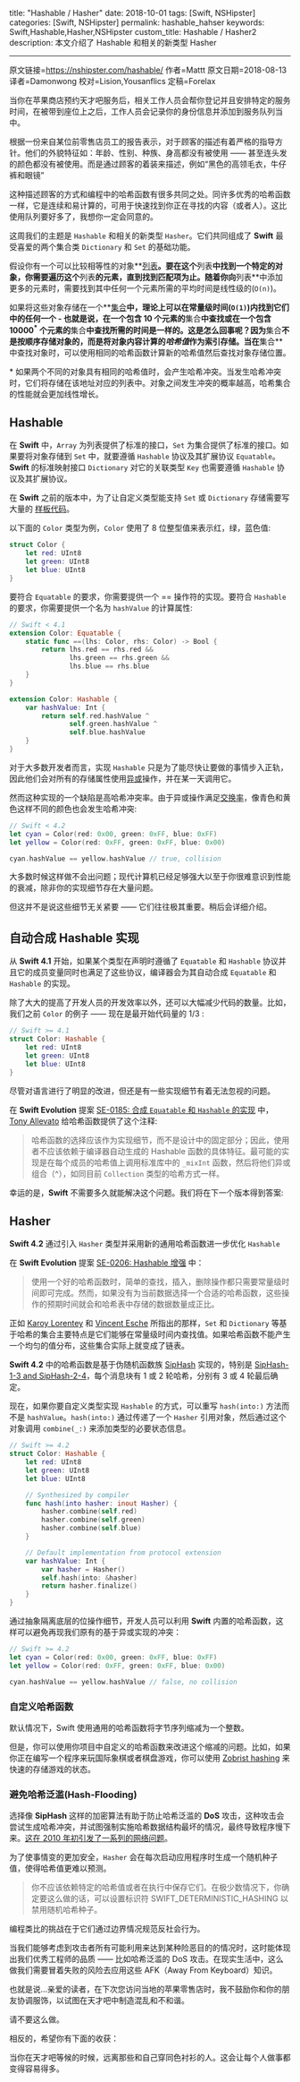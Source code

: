 title: "Hashable / Hasher"
date: 2018-10-01
tags: [Swift, NSHipster]
categories: [Swift, NSHipster]
permalink: hashable_hahser
keywords: Swift,Hashable,Hasher,NSHipster
custom_title: Hashable / Hasher2
description: 本文介绍了 Hashable 和相关的新类型 Hasher

---
原文链接=https://nshipster.com/hashable/
作者=Mattt
原文日期=2018-08-13
译者=Damonwong
校对=Lision,Yousanflics
定稿=Forelax

<!--此处开始正文-->

当你在苹果商店预约天才吧服务后，相关工作人员会帮你登记并且安排特定的服务时间，在被带到座位上之后，工作人员会记录你的身份信息并添加到服务队列当中。

根据一份来自某位前零售店员工的报告表示，对于顾客的描述有着严格的指导方针。他们的外貌特征如：年龄、性别、种族、身高都没有被使用 —— 甚至连头发的颜色都没有被使用。而是通过顾客的着装来描述，例如“黑色的高领毛衣，牛仔裤和眼镜”

这种描述顾客的方式和编程中的哈希函数有很多共同之处。同许多优秀的哈希函数一样，它是连续和易计算的，可用于快速找到你正在寻找的内容（或者人）。这比使用队列要好多了，我想你一定会同意的。

这周我们的主题是 `Hashable` 和相关的新类型 `Hasher`。它们共同组成了 **Swift** 最受喜爱的两个集合类 `Dictionary` 和 `Set` 的基础功能。

<!--more-->

假设你有一个可以比较相等性的对象**[列表](https://en.wikipedia.org/wiki/List_%28abstract_data_type%29)**。要在这个**列表**中找到一个特定的对象，你需要遍历这个**列表**的元素，直到找到匹配项为止。随着你向**列表**中添加更多的元素时，需要找到其中任何一个元素所需的平均时间是线性级的(`O(n)`)。

如果将这些对象存储在一个**[集合](https://en.wikipedia.org/wiki/Set_%28abstract_data_type%29)**中，理论上可以在常量级时间(`O(1)`)内找到它们中的任何一个 - 也就是说，在一个包含 10 个元素的**集合**中查找或在一个包含 10000<sup>\*</sup> 个元素的**集合**中查找所需的时间是一样的。这是怎么回事呢？因为**集合**不是按顺序存储对象的，而是将对象内容计算的<dfn>哈希值</dfn>作为索引存储。当在**集合**中查找对象时，可以使用相同的哈希函数计算新的哈希值然后查找对象存储位置。

\* 如果两个不同的对象具有相同的哈希值时，会产生哈希冲突。当发生哈希冲突时，它们将存储在该地址对应的列表中。对象之间发生冲突的概率越高，哈希集合的性能就会更加线性增长。

## Hashable

在 **Swift** 中，`Array` 为列表提供了标准的接⼝，`Set` 为集合提供了标准的接⼝。如果要将对象存储到 `Set` 中，就要遵循 `Hashable` 协议及其扩展协议 `Equatable`。**Swift** 的标准映射接口 `Dictionary` 对它的关联类型 `Key` 也需要遵循 `Hashable` 协议及其扩展协议。

在 **Swift** 之前的版本中，为了让自定义类型能支持 `Set` 或 `Dictionary` 存储需要写⼤量的 [样板代码](https://nshipster.com/swift-gyb/)。

以下面的 `Color` 类型为例，`Color` 使⽤了 8 位整型值来表示红，绿，蓝色值:

```Swift
struct Color {
    let red: UInt8
    let green: UInt8
    let blue: UInt8
}
```

要符合 `Equatable` 的要求，你需要提供一个 == 操作符的实现。要符合 `Hashable` 的要求，你需要提供⼀个名为 `hashValue` 的计算属性:

```Swift
// Swift < 4.1
extension Color: Equatable {
    static func ==(lhs: Color, rhs: Color) -> Bool {
        return lhs.red == rhs.red &&
               lhs.green == rhs.green &&
               lhs.blue == rhs.blue
    }
}

extension Color: Hashable {
    var hashValue: Int {
        return self.red.hashValue ^
               self.green.hashValue ^
               self.blue.hashValue
    }
}
```

对于大多数开发者⽽⾔，实现 `Hashable` 只是为了能尽快让要做的事情步入正轨，因此他们会对所有的存储属性使⽤[异或](https://en.wikipedia.org/wiki/Exclusive_or)操作，并在某一天调用它。

然⽽这种实现的一个缺陷是高哈希冲突率。由于异或操作满⾜[交换率](https://en.wikipedia.org/wiki/Commutative_property)，像⻘色和⻩色这样不同的颜色也会发⽣哈希冲突:

```Swift
// Swift < 4.2
let cyan = Color(red: 0x00, green: 0xFF, blue: 0xFF)
let yellow = Color(red: 0xFF, green: 0xFF, blue: 0x00)

cyan.hashValue == yellow.hashValue // true, collision
```

大多数时候这样做不会出问题；现代计算机已经足够强大以至于你很难意识到性能的衰减，除⾮你的实现细节存在⼤量问题。

但这并不是说这些细节⽆关紧要 —— 它们往往极其重要。稍后会详细介绍。

## 自动合成 Hashable 实现

从 **Swift 4.1** 开始，如果某个类型在声明时遵循了 `Equatable` 和 `Hashable` 协议并且它的成员变量同时也满足了这些协议，编译器会为其自动合成 `Equatable` 和 `Hashable` 的实现。

除了大大的提高了开发人员的开发效率以外，还可以大幅减少代码的数量。比如，我们之前 `Color` 的例子 —— 现在是最开始代码量的 1/3 :

```Swift
// Swift >= 4.1
struct Color: Hashable {
    let red: UInt8
    let green: UInt8
    let blue: UInt8
}
```

尽管对语言进行了明显的改进，但还是有一些实现细节有着无法忽视的问题。

在 **Swift Evolution** 提案 [SE-0185: 合成 `Equatable` 和 `Hashable` 的实现](https://github.com/apple/swift-evolution/blob/master/proposals/0185-synthesize-equatable-hashable.md) 中， [Tony Allevato](https://github.com/allevato) 给哈希函数提供了这个注释: 

> 哈希函数的选择应该作为实现细节，而不是设计中的固定部分；因此，使用者不应该依赖于编译器自动生成的 Hashable 函数的具体特征。最可能的实现是在每个成员的哈希值上调用标准库中的 `_mixInt` 函数，然后将他们异或组合（^），如同目前 `Collection` 类型的哈希方式一样。

幸运的是，**Swift** 不需要多久就能解决这个问题。我们将在下一个版本得到答案:

## Hasher

**Swift 4.2** 通过引入 `Hasher` 类型并采用新的通用哈希函数进一步优化 `Hashable`

在 **Swift Evolution** 提案 [SE-0206: Hashable 增强](https://github.com/apple/swift-evolution/blob/master/proposals/0206-hashable-enhancements.md) 中：

> 使用一个好的哈希函数时，简单的查找，插入，删除操作都只需要常量级时间即可完成。然而，如果没有为当前数据选择一个合适的哈希函数，这些操作的预期时间就会和哈希表中存储的数据数量成正比。

正如 [Karoy Lorentey](https://github.com/lorentey) 和 [Vincent Esche](https://github.com/regexident) 所指出的那样，`Set` 和 `Dictionary` 等基于哈希的集合主要特点是它们能够在常量级时间内查找值。如果哈希函数不能产生一个均匀的值分布，这些集合实际上就变成了链表。

**Swift 4.2** 中的哈希函数是基于伪随机函数族 [SipHash](https://en.wikipedia.org/wiki/SipHash) 实现的，特别是 [SipHash-1-3 and SipHash-2-4](https://github.com/apple/swift/blob/master/stdlib/public/core/SipHash.swift)，每个消息块有 1 或 2 轮哈希，分别有 3 或 4 轮最后确定。

现在，如果你要自定义类型实现 `Hashable` 的方式，可以重写 `hash(into:)` 方法而不是 `hashValue`。`hash(into:)` 通过传递了一个 `Hasher` 引用对象，然后通过这个对象调用 `combine(_:)` 来添加类型的必要状态信息。

```Swift
// Swift >= 4.2
struct Color: Hashable {
    let red: UInt8
    let green: UInt8
    let blue: UInt8

    // Synthesized by compiler
    func hash(into hasher: inout Hasher) {
        hasher.combine(self.red)
        hasher.combine(self.green)
        hasher.combine(self.blue)
    }

    // Default implementation from protocol extension
    var hashValue: Int {
        var hasher = Hasher()
        self.hash(into: &hasher)
        return hasher.finalize()
    }
}
```

通过抽象隔离底层的位操作细节，开发人员可以利用 **Swift** 内置的哈希函数，这样可以避免再现我们原有的基于异或实现的冲突：

```Swift
// Swift >= 4.2
let cyan = Color(red: 0x00, green: 0xFF, blue: 0xFF)
let yellow = Color(red: 0xFF, green: 0xFF, blue: 0x00)

cyan.hashValue == yellow.hashValue // false, no collision
```

### 自定义哈希函数

默认情况下，Swift 使用通用的哈希函数将字节序列缩减为一个整数。

但是，你可以使用你项目中自定义的哈希函数来改进这个缩减的问题。比如，如果你正在编写一个程序来玩国际象棋或者棋盘游戏，你可以使用 [Zobrist hashing](https://en.wikipedia.org/wiki/Zobrist_hashing) 来快速的存储游戏的状态。

### 避免哈希泛滥(Hash-Flooding)

选择像 **SipHash** 这样的加密算法有助于防止哈希泛滥的 **DoS** 攻击，这种攻击会尝试生成哈希冲突，并试图强制实施哈希数据结构最坏的情况，最终导致程序慢下来。[这在 2010 年初引发了一系列的网络问题](https://arstechnica.com/information-technology/2011/12/huge-portions-of-web-vulnerable-to-hashing-denial-of-service-attack/)。

为了使事情变的更加安全，`Hasher` 会在每次启动应用程序时生成一个随机种子值，使得哈希值更难以预测。

> 你不应该依赖特定的哈希值或者在执行中保存它们。在极少数情况下，你确定要这么做的话，可以设置标识符 SWIFT_DETERMINISTIC_HASHING 以禁用随机哈希种子。

编程类比的挑战在于它们通过边界情况规范反社会行为。

当我们能够考虑到攻击者所有可能利用来达到某种险恶目的的情况时，这时能体现出我们优秀工程师的品质 —— 比如哈希泛滥的 DoS 攻击。在现实生活中，这么做我们需要冒着失败的风险去应用这些 AFK（Away From Keyboard）知识。

也就是说...亲爱的读者，在下次您访问当地的苹果零售店时，我不鼓励你和你的朋友协调服饰，以试图在天才吧中制造混乱和不和谐。

请不要这么做。

相反的，希望你有下面的收获：

当你在天才吧等候的时候，远离那些和自己穿同色衬衫的人。这会让每个人做事都变得容易得多。
